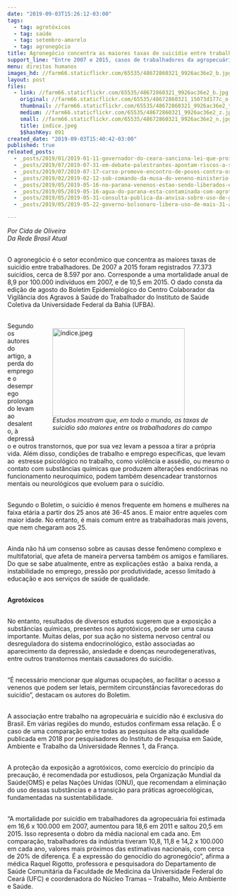 ```yaml
---
date: "2019-09-03T15:26:12-03:00"
tags:
  - tag: agrotóxicos
  - tag: saúde
  - tag: setembro-amarelo
  - tag: agronegócio
title: Agronegócio concentra as maiores taxas de suicídio entre trabalhadores
support_line: "Entre 2007 e 2015, casos de trabalhadores da agropecuária que tiraram a própria vida cresceu o dobro da média nacional. Exposição aos agrotóxicos é considerada a principal causa "
menu: direitos humanos
images_hd: //farm66.staticflickr.com/65535/48672860321_9926ac36e2_b.jpg
layout: post
files:
  - link: //farm66.staticflickr.com/65535/48672860321_9926ac36e2_b.jpg
    original: //farm66.staticflickr.com/65535/48672860321_15073d177c_o.jpg
    thumbnail: //farm66.staticflickr.com/65535/48672860321_9926ac36e2_t.jpg
    medium: //farm66.staticflickr.com/65535/48672860321_9926ac36e2_z.jpg
    small: //farm66.staticflickr.com/65535/48672860321_9926ac36e2_n.jpg
    title: índice.jpeg
    $$hashKey: 091
created_date: "2019-09-03T15:40:42-03:00"
published: true
releated_posts:
  - _posts/2019/01/2019-01-11-governador-do-ceara-sanciona-lei-que-proibe-pulverizacao-aerea-nas-lavouras-do-estado.md
  - _posts/2019/07/2019-07-31-em-debate-palestrantes-apontam-riscos-a-saude-provocados-pelo-agronegocio.md
  - _posts/2019/07/2019-07-17-curso-promove-encontro-de-povos-contra-os-agrotoxicos-no-mato-grosso.md
  - _posts/2019/02/2019-02-12-sob-comando-da-musa-do-veneno-ministerio-da-agricultura-libera-mais-19-agrotoxicos.md
  - _posts/2019/05/2019-05-16-no-parana-venenos-estao-sendo-liberados-em-ritmo-insano.md
  - _posts/2019/05/2019-05-16-agua-do-parana-esta-contaminada-com-agrotoxico.md
  - _posts/2019/05/2019-05-31-consulta-publica-da-anvisa-sobre-uso-de-glifosato-veja-como-participar.md
  - _posts/2019/05/2019-05-22-governo-bolsonaro-libera-uso-de-mais-31-agrotoxicos.md

---
```

<p><em>Por Cida de Oliveira<br />
Da Rede Brasil Atual&nbsp;</em><br />
&nbsp;</p>

<p>O agroneg&oacute;cio &eacute; o setor econ&ocirc;mico que concentra as maiores taxas de suic&iacute;dio entre trabalhadores. De 2007 a 2015 foram registrados 77.373 suic&iacute;dios, cerca de 8.597 por ano. Corresponde a uma mortalidade anual de 8,9 por 100.000 indiv&iacute;duos em 2007, e de 10,5 em 2015. O dado consta da edi&ccedil;&atilde;o de agosto do Boletim Epidemiol&oacute;gico do Centro Colaborador da Vigil&acirc;ncia dos Agravos &agrave; Sa&uacute;de do Trabalhador do Instituto de Sa&uacute;de Coletiva da Universidade Federal da Bahia (UFBA).<br />
&nbsp;</p>

<figure class="image" style="float:right"><img alt="índice.jpeg" height="199" src="//farm66.staticflickr.com/65535/48672860321_9926ac36e2_b.jpg" width="300" />
<figcaption><em>Estudos mostram que, em todo o mundo, as taxas de<br />
suic&iacute;dio s&atilde;o maiores entre os trabalhadores do campo</em></figcaption>
</figure>

<p>Segundo os autores do artigo, a perda do emprego e o desemprego prolongado levam ao desalento, &agrave; depress&atilde;o e outros transtornos, que por sua vez levam a pessoa a tirar a pr&oacute;pria vida. Al&eacute;m disso, condi&ccedil;&otilde;es de trabalho e emprego espec&iacute;ficas, que levam ao&nbsp; estresse psicol&oacute;gico no trabalho, como viol&ecirc;ncia e ass&eacute;dio, ou mesmo o contato com subst&acirc;ncias qu&iacute;micas que produzem altera&ccedil;&otilde;es end&oacute;crinas no funcionamento neuroqu&iacute;mico, podem tamb&eacute;m desencadear transtornos mentais ou neurol&oacute;gicos que evoluem para o suic&iacute;dio.<br />
&nbsp;</p>

<p>Segundo o Boletim, o suic&iacute;dio &eacute; menos frequente em homens e mulheres na faixa et&aacute;ria a partir dos 25 anos at&eacute; 36-45 anos. E maior entre aqueles com maior idade. No entanto, &eacute; mais comum entre as trabalhadoras mais jovens, que nem chegaram aos 25.<br />
&nbsp;</p>

<p>Ainda n&atilde;o h&aacute; um consenso sobre as causas desse fen&ocirc;meno complexo e multifatorial, que afeta de maneira perversa tamb&eacute;m os amigos e familiares. Do que se sabe atualmente, entre as explica&ccedil;&otilde;es est&atilde;o&nbsp; a baixa renda, a instabilidade no emprego, press&atilde;o por produtividade, acesso limitado &agrave; educa&ccedil;&atilde;o e aos servi&ccedil;os de sa&uacute;de de qualidade.</p>

<p><br />
<strong>Agrot&oacute;xicos</strong><br />
&nbsp;</p>

<p>No entanto, resultados de diversos estudos sugerem que a exposi&ccedil;&atilde;o a subst&acirc;ncias qu&iacute;micas, presentes nos agrot&oacute;xicos, pode ser uma causa importante. Muitas delas, por sua a&ccedil;&atilde;o no sistema nervoso central ou desreguladora do sistema endocrinol&oacute;gico, est&atilde;o associadas ao aparecimento da depress&atilde;o, ansiedade e doen&ccedil;as neurodegenerativas, entre outros transtornos mentais causadores do suic&iacute;dio.<br />
&nbsp;</p>

<p>&ldquo;&Eacute; necess&aacute;rio mencionar que algumas ocupa&ccedil;&otilde;es, ao facilitar o acesso a venenos que podem ser letais, permitem circunst&acirc;ncias favorecedoras do suic&iacute;dio&rdquo;, destacam os autores do Boletim.<br />
&nbsp;</p>

<p>A associa&ccedil;&atilde;o entre trabalho na agropecu&aacute;ria e suic&iacute;dio n&atilde;o &eacute; exclusiva do Brasil. Em v&aacute;rias regi&otilde;es do mundo, estudos confirmam essa rela&ccedil;&atilde;o. &Eacute; o caso de uma compara&ccedil;&atilde;o entre todas as pesquisas de alta qualidade publicada em 2018 por pesquisadores do Instituto de Pesquisa em Sa&uacute;de, Ambiente e Trabalho da Universidade Rennes 1, da Fran&ccedil;a.<br />
&nbsp;</p>

<p>A prote&ccedil;&atilde;o da exposi&ccedil;&atilde;o a agrot&oacute;xicos, como exerc&iacute;cio do princ&iacute;pio da precau&ccedil;&atilde;o, &eacute; recomendada por estudiosos, pela Organiza&ccedil;&atilde;o Mundial da Sa&uacute;de(OMS) e pelas Na&ccedil;&otilde;es Unidas (ONU), que recomendam a elimina&ccedil;&atilde;o do uso dessas subst&acirc;ncias e a transi&ccedil;&atilde;o para pr&aacute;ticas agroecol&oacute;gicas, fundamentadas na sustentabilidade.<br />
&nbsp;</p>

<p>&ldquo;A mortalidade por suic&iacute;dio em trabalhadores da agropecu&aacute;ria foi estimada em 16,6 x 100.000 em 2007, aumentou para 18,6 em 2011 e saltou 20,5 em 2015. Isso representa o dobro da m&eacute;dia nacional em cada ano. Em compara&ccedil;&atilde;o, trabalhadores da ind&uacute;stria tiveram 10,8, 11,8 e 14,2 x 100.000 em cada ano, valores mais pr&oacute;ximos das estimativas nacionais, com cerca de 20% de diferen&ccedil;a. &Eacute; a express&atilde;o do genoc&iacute;dio do agroneg&oacute;cio&rdquo;, afirma a m&eacute;dica Raquel Rigotto, professora e pesquisadora do Departamento de Sa&uacute;de Comunit&aacute;ria da Faculdade de Medicina da Universidade Federal do Cear&aacute; (UFC) e coordenadora do N&uacute;cleo Tramas &ndash; Trabalho, Meio Ambiente e Sa&uacute;de.</p>
